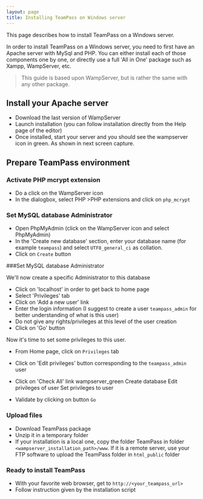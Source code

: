 ```yaml
---
layout: page
title: Installing TeamPass on Windows server
---
```


<p class="message">
    This page describes how to install TeamPass on a Windows server.
</p>

In order to install TeamPass on a Windows server, you need to first have an Apache server with MySql and PHP. 
You can either install each of those components one by one, or directly use a full 'All in One' package such as Xampp, WampServer, etc.
> This guide is based upon WampServer, but is rather the same with any other package.

## Install your Apache server

* Download the last version of WampServer
* Launch installation (you can follow installation directly from the Help page of the editor)
* Once installed, start your server and you should see the wampserver icon in green. As shown in next screen capture.

## Prepare TeamPass environment

### Activate PHP mcrypt extension

* Do a click on the WampServer icon
* In the dialogbox, select PHP >PHP extensions and click on  `php_mcrypt`

### Set MySQL database Administrator

* Open PhpMyAdmin (click on the WampServer icon and select PhpMyAdmin)
* In the 'Create new database' section, enter your database name (for example `teampass`) and select `UTF8_general_ci` as collation.
* Click on `Create` button

 ###Set MySQL database Administrator

We'll now create a specific Administrator to this database

* Click on 'localhost' in order to get back to home page
* Select 'Privileges' tab
* Click on 'Add a new user' link
* Enter the login information (I suggest to create a user `teampass_admin` for better understanding of what is this user)
* Do not give any rights/privileges at this level of the user creation
* Click on 'Go' button

Now it's time to set some privileges to this user.

* From Home page, click on `Privileges` tab
* Click on 'Edit privileges' button corresponding to the `teampass_admin` user
* Click on 'Check All' link
wampserver_green
Create database
Edit privileges of user
Set privileges to user

* Validate by clicking on button `Go`

### Upload files

* Download TeamPass package
* Unzip it in a temporary folder
* If your installation is a local one, copy the folder TeamPass in folder `<wampserver_installation_path>/www`. If it is a remote server, use your FTP software to upload the TeamPass folder in `html_public` folder

### Ready to install TeamPass

* With your favorite web browser, get to `http://<your_teampass_url>`
* Follow instruction given by the installation script


